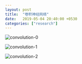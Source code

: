 ```yaml
---
layout: post
title:  "卷积神经网络"
date:   2019-05-04 20:40:00 +0530
categories: ["research"]
---
```


![convolution-0]({{site.url}}/pic/convolution-0.png)

![convolution-1]({{site.url}}/pic/convolution-1.png)

![convolution-2]({{site.url}}/pic/convolution-2.png)